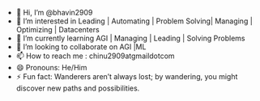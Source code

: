 - 👋 Hi, I’m @bhavin2909
- 👀 I’m interested in Leading | Automating | Problem Solving| Managing | Optimizing | Datacenters
- 🌱 I’m currently learning AGI | Managing | Leading | Solving Problems
- 💞️ I’m looking to collaborate on AGI |ML
- 📫 How to reach me : chinu2909atgmaildotcom
- 😄 Pronouns: He/Him
- ⚡ Fun fact: Wanderers aren’t always lost; by wandering, you might discover new paths and possibilities.

<!---
bhavin2909/bhavin2909 is a ✨ special ✨ repository because its `README.md` (this file) appears on your GitHub profile.
You can click the Preview link to take a look at your changes.
--->
